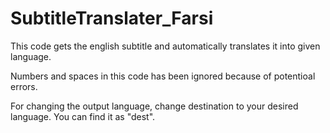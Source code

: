 # SubtitleTranslater_Farsi

This code gets the english subtitle and automatically translates it into given language.

Numbers and spaces in this code has been ignored because of potentioal errors.

For changing the output language, change destination to your desired language.
You can find it as "dest".
